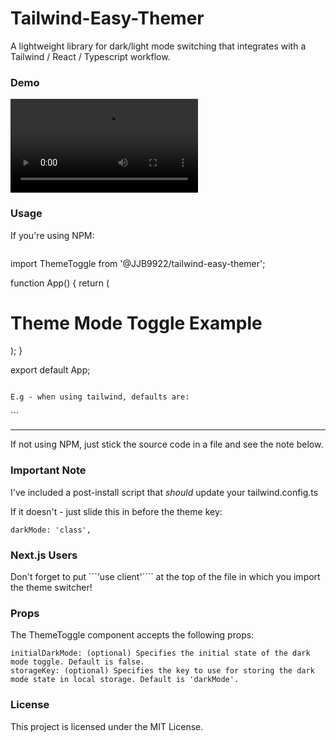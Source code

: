 # Tailwind-Easy-Themer

A lightweight library for dark/light mode switching that integrates with a Tailwind / React / Typescript workflow.


### Demo

![Theme Toggler GIF](ThemeSwitcher.webm)

### Usage

If you're using NPM:

```npm install npm install @JJB9922/tailwind-easy-themer

```
import ThemeToggle from '@JJB9922/tailwind-easy-themer';

function App() {
  return (
    <div className="App">
      <h1>Theme Mode Toggle Example</h1>
      <ThemeToggle />
    </div>
  );
}

export default App;
```

E.g - when using tailwind, defaults are:

```
<div class = "dark:stroke-white stroke-black" >
```

---

If not using NPM, just stick the source code in a file and see the note below.

### Important Note

I've included a post-install script that *should* update your tailwind.config.ts 

If it doesn't - just slide this in before the theme key:

```
darkMode: 'class',
```

### Next.js Users

Don't forget to put ```'use client'```` at the top of the file in which you import the theme switcher!

### Props

The ThemeToggle component accepts the following props:

    initialDarkMode: (optional) Specifies the initial state of the dark mode toggle. Default is false.
    storageKey: (optional) Specifies the key to use for storing the dark mode state in local storage. Default is 'darkMode'.

### License

This project is licensed under the MIT License.